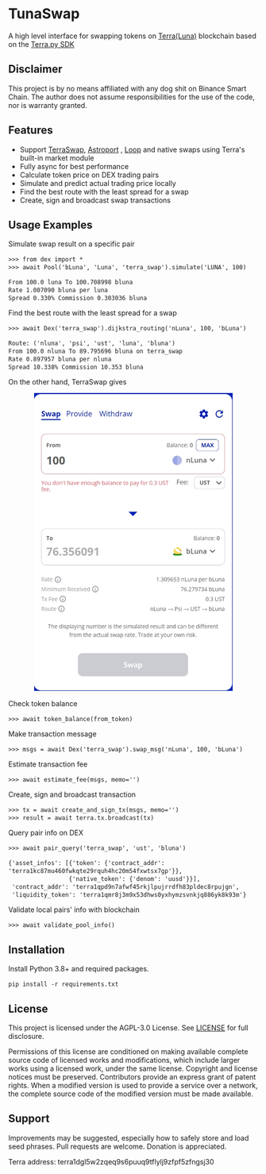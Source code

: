 # TunaSwap

A high level interface for swapping tokens on [Terra(Luna)](https://www.terra.money/)
blockchain based on the [Terra.py SDK](https://github.com/terra-money/terra.py)

## Disclaimer

This project is by no means affiliated with any dog shit on Binance Smart Chain. The author does not assume
responsibilities for the use of the code, nor is warranty granted.

## Features

* Support [TerraSwap](https://app.terraswap.io/Swap), [Astroport](https://app.astroport.fi/swap)
  , [Loop](https://dex.loop.markets/) and native swaps using Terra's built-in market module
* Fully async for best performance
* Calculate token price on DEX trading pairs
* Simulate and predict actual trading price locally
* Find the best route with the least spread for a swap
* Create, sign and broadcast swap transactions

## Usage Examples

Simulate swap result on a specific pair

```
>>> from dex import *
>>> await Pool('bLuna', 'Luna', 'terra_swap').simulate('LUNA', 100)
```

```
From 100.0 luna To 100.708998 bluna
Rate 1.007090 bluna per luna
Spread 0.330% Commission 0.303036 bluna
```

Find the best route with the least spread for a swap

```
>>> await Dex('terra_swap').dijkstra_routing('nLuna', 100, 'bLuna')
```

```
Route: ('nluna', 'psi', 'ust', 'luna', 'bluna')
From 100.0 nluna To 89.795696 bluna on terra_swap
Rate 0.897957 bluna per nluna
Spread 10.338% Commission 10.353 bluna
```

On the other hand, TerraSwap gives

<p align="center">
  <img width="400" height="600" src="https://raw.githubusercontent.com/Aureliano90/TunaSwap/main/multi_hop_swap.jpg" alt='multi_hop_swap'>
</p>

Check token balance

```
>>> await token_balance(from_token)
```

Make transaction message

```
>>> msgs = await Dex('terra_swap').swap_msg('nLuna', 100, 'bLuna')
```

Estimate transaction fee

```
>>> await estimate_fee(msgs, memo='')
```

Create, sign and broadcast transaction

```
>>> tx = await create_and_sign_tx(msgs, memo='')
>>> result = await terra.tx.broadcast(tx)
```

Query pair info on DEX

```
>>> await pair_query('terra_swap', 'ust', 'bluna')
```

```
{'asset_infos': [{'token': {'contract_addr': 'terra1kc87mu460fwkqte29rquh4hc20m54fxwtsx7gp'}},
                 {'native_token': {'denom': 'uusd'}}],
 'contract_addr': 'terra1qpd9n7afwf45rkjlpujrrdfh83pldec8rpujgn',
 'liquidity_token': 'terra1qmr8j3m9x53dhws0yxhymzsvnkjq886yk8k93m'}
```

Validate local pairs' info with blockchain

```
>>> await validate_pool_info()
```

## Installation

Install Python 3.8+ and required packages.

```
pip install -r requirements.txt
```

## License

This project is licensed under the AGPL-3.0 License.
See [LICENSE](https://github.com/Aureliano90/TunaSwap/blob/main/LICENSE) for full disclosure.

Permissions of this license are conditioned on making available complete source code of licensed works and
modifications, which include larger works using a licensed work, under the same license. Copyright and license notices
must be preserved. Contributors provide an express grant of patent rights. When a modified version is used to provide a
service over a network, the complete source code of the modified version must be made available.

## Support

Improvements may be suggested, especially how to safely store and load seed phrases. Pull requests are welcome. Donation
is appreciated.

Terra address: terra1dgl5w2zqeq9s6puuq9tflylj9zfpf5zfngsj30
